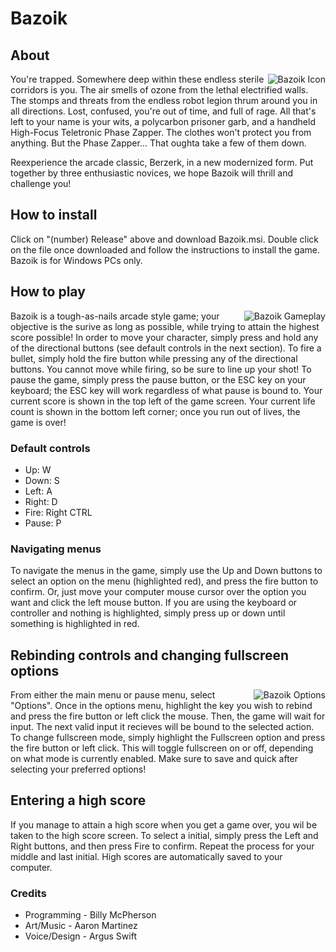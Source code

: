 # Bazoik

## About
<img src="https://i.imgur.com/CAuJE22.png" alt="Bazoik Icon" align="right" />
You're trapped.
Somewhere deep within these endless sterile corridors is you. The air smells of ozone from the lethal electrified walls. The stomps and threats from the endless robot legion thrum around you in all directions. Lost, confused, you're out of time, and full of rage. All that's left to your name is your wits, a polycarbon prisoner garb, and a handheld High-Focus Teletronic Phase Zapper. The clothes won't protect you from anything. But the Phase Zapper... That oughta take a few of them down.

Reexperience the arcade classic, Berzerk, in a new modernized form. Put together by three enthusiastic novices, we hope Bazoik will thrill and challenge you!

## How to install
Click on "(number) Release" above and download Bazoik.msi. Double click on the file once downloaded and follow the instructions to install the game. Bazoik is for Windows PCs only.

## How to play
<img src="https://i.imgur.com/r5hdGoR.png" alt="Bazoik Gameplay" align="right" />
Bazoik is a tough-as-nails arcade style game; your objective is the surive as long as possible, while trying to attain the highest score possible! In order to move your character, simply press and hold any of the directional buttons (see default controls in the next section). To fire a bullet, simply hold the fire button while pressing any of the directional buttons. You cannot move while firing, so be sure to line up your shot! To pause the game, simply press the pause button, or the ESC key on your keyboard; the ESC key will work regardless of what pause is bound to. Your current score is shown in the top left of the game screen. Your current life count is shown in the bottom left corner; once you run out of lives, the game is over!

### Default controls
* Up: W
* Down: S
* Left: A
* Right: D
* Fire: Right CTRL
* Pause: P

### Navigating menus
To navigate the menus in the game, simply use the Up and Down buttons to select an option on the menu (highlighted red), and press the fire button to confirm. Or, just move your computer mouse cursor over the option you want and click the left mouse button. If you are using the keyboard or controller and nothing is highlighted, simply press up or down until something is highlighted in red.

## Rebinding controls and changing fullscreen options
<img src="https://i.imgur.com/LcsiVfL.png" alt="Bazoik Options" align="right" />
From either the main menu or pause menu, select "Options". Once in the options menu, highlight the key you wish to rebind and press the fire button or left click the mouse. Then, the game will wait for input. The next valid input it recieves will be bound to the selected action. To change fullscreen mode, simply highlight the Fullscreen option and press the fire button or left click. This will toggle fullscreen on or off, depending on what mode is currently enabled. Make sure to save and quick after selecting your preferred options!

## Entering a high score
If you manage to attain a high score when you get a game over, you wil be taken to the high score screen. To select a initial, simply press the Left and Right buttons, and then press Fire to confirm. Repeat the process for your middle and last initial. High scores are automatically saved to your computer.


### Credits
* Programming - Billy McPherson
* Art/Music - Aaron Martinez
* Voice/Design - Argus Swift